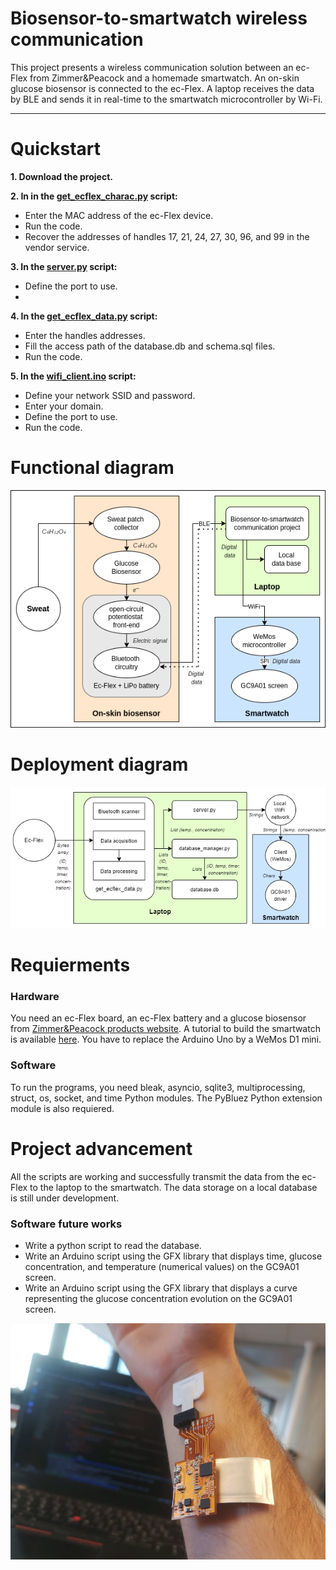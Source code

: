 # Biosensor-to-smartwatch wireless communication
This project presents a wireless communication solution between an ec-Flex from Zimmer&Peacock and a homemade smartwatch. An on-skin glucose biosensor is connected to the ec-Flex. A laptop receives the data by BLE and sends it in real-time to the smartwatch microcontroller by Wi-Fi.

***

# Quickstart

**1. Download the project.** 

**2. In in the [get_ecflex_charac.py](https://github.com/DeVinci-Innovation-Center/Smartwatch/blob/main/get_ecflex_charac.py) script:**
* Enter the MAC address of the ec-Flex device.
* Run the code.
* Recover the addresses of handles 17, 21, 24, 27, 30, 96, and 99 in the vendor service. 

**3. In the [server.py](https://github.com/DeVinci-Innovation-Center/Biosensor-to-smartwatch_wireless_communication/blob/main/biosensor/server.py) script:**
* Define the port to use.
* 
**4. In the [get_ecflex_data.py](https://github.com/DeVinci-Innovation-Center/Smartwatch/blob/main/get_ecflex_data.py) script:**
* Enter the handles addresses.
* Fill the access path of the database.db and schema.sql files.
* Run the code.

**5. In the [wifi_client.ino](https://github.com/DeVinci-Innovation-Center/Biosensor-to-smartwatch_wireless_communication/blob/main/smartwatch/wifi_client/wifi_client.ino) script:**
* Define your network SSID and password.
* Enter your domain.
* Define the port to use.
* Run the code.

# Functional diagram

<p align="center">
  <img src=https://github.com/DeVinci-Innovation-Center/Biosensor-to-smartwatch_wireless_communication/blob/main/images/functional_diagram.png?raw=true "Functional diagram">
</p>

# Deployment diagram

<p align="center">
  <img src=https://github.com/DeVinci-Innovation-Center/Biosensor-to-smartwatch_wireless_communication/blob/main/images/deployment_diagramV2.png?raw=true "Deployment diagram">
</p>

# Requierments

### Hardware
You need an ec-Flex board, an ec-Flex battery and a glucose biosensor from [Zimmer&Peacock products website](https://www.zimmerpeacocktech.com/products/). A tutorial to build the smartwatch is available [here](https://dvic.devinci.fr/tutorial/smartwatch). You have to replace the Arduino Uno by a WeMos D1 mini. 

### Software
To run the programs, you need bleak, asyncio, sqlite3, multiprocessing, struct, os, socket, and time Python modules. The PyBluez Python extension module is also requiered.

# Project advancement
All the scripts are working and successfully transmit the data from the ec-Flex to the laptop to the smartwatch. The data storage on a local database is still under development.

### Software future works
* Write a python script to read the database.
* Write an Arduino script using the GFX library that displays time, glucose concentration, and temperature (numerical values) on the GC9A01 screen.
* Write an Arduino script using the GFX library that displays a curve representing the glucose concentration evolution on the GC9A01 screen.

<p align="center">
  <img src=https://github.com/DeVinci-Innovation-Center/Biosensor-to-smartwatch_wireless_communication/blob/main/images/wearable_biosensing_system.jpg?raw=true "ec-Flex with glucose biosensor, sweat patch and Li-Po battery">
</p>

